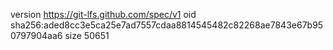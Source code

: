 version https://git-lfs.github.com/spec/v1
oid sha256:aded8cc3e5ca25e7ad7557cdaa8814545482c82268ae7843e67b950797904aa6
size 50651
